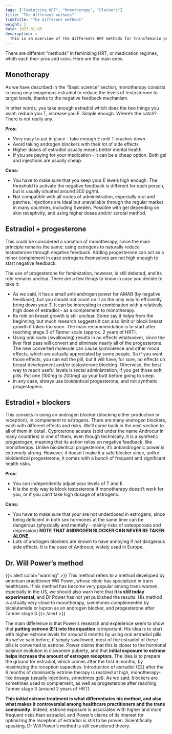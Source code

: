 ```yaml
---
tags: ["Feminizing HRT", "Monotherapy", "Blockers"]
title: "The different methods"
linkTitle: "The different methods"
weight: 1
date: 2023-01-05
description: >
  This is an overview of the differents HRT methods for transfeminie people
---
```


There are different "methods" in feminizing HRT, or medication regimes, whith each their pros and cons. Here are the main ones.

## Monotherapy

	
As we have described in the “Basic science” section, monotherapy consists in using only exogenous estradiol to reduce the levels of testosterone to target levels, thanks to the negative feedback mechanism.

In other words, you take enough estradiol which does the two things you want: reduce you T, increase you E. Simple enough. Where’s the catch? There is not really any.

**Pros:**
- Very easy to put in place - take enough E until T crashes down.
- Avoid taking androgen blockers with their lot of side effects
- Higher doses of estradiol usually means better mental health.
- If you are paying for your medication - it can be a cheap option. Both gel and injections are usually cheap.

**Cons:**
- You have to make sure that you keep your E levels high enough. The threshold to activate the negative feedback is different for each person, but is usually situated around 200 pg/ml.
- Not compatible with all routes of administration, especially oral and patches. Injections are ideal but unavailable through the regular market in many countries, including Sweden. Possible with gel depending on skin receptivity, and using higher doses and/or scrotal method.


## Estradiol + progesterone

This could be considered a variation of monotherapy, since the main principle remains the same: using estrogens to naturally reduce testosterone through negative feedback.
Adding progesterone can act as a minor complement in case estrogens themselves are not high enough to start negative feedback. 

The use of progesterone for feminization, however, is still debated, and its role remains unclear. There are a few things to know in case you decide to take it: 
- As we said, it has a small anti-androgen power for AMAB (by negative feedback), but you should not count on it as the only way to efficiently bring down your T. It can be interesting in combination with a relatively high dose of estradiol - as a complement to monotherapy.
- Its role on breast growth is still unclear. Some say it helps from the beginning, but much research suggests it can also limit or block breast growth if taken too soon. The main recommendation is to start after reaching stage 3 of Tanner scale (approx. 2 years of HRT).
- Using oral route (swallowing) results in no effects whatsoever, since the liver first pass will convert and eliminate nearly all of the progesterone. The new converted molecule can cause somnolence and other mood effects, which are actually appreciated by some people. So if you want those effects, you can eat the pill, but it will have, for sure, no effects on breast development and/or testosterone blocking. Otherwise, the best way to reach useful levels is rectal administration, if you get those soft pills. Put one (100mg to 200mg) up your butt before going to sleep.
- In any case, always use bioidentical progesterone, and not synthetic progestogens. 

## Estradiol + blockers

This consists in using an androgen blocker (blocking either production or reception), in complement to estrogens.
There are many androgen blockers, each with different effects and risks. We’ll come back in the next section to all of them in detail.
Cyproterone acetate (sold under the name Androcur in many countries) is one of them, even though technically, it is a synthetic progestogen, meaning that its action relies on negative feedback, like monotherapy. Unlike bioidentical progesterone, it’s antiandrogenic power is extremely strong. However, it doesn’t make it a safe blocker since, unlike bioidentical progesterone, it comes with a bunch of frequent and significant health risks.

**Pros:**
- You can independently adjust your levels of T and E. 
- It is the only way to block testosterone if monotherapy doesn’t work for you, or if you can’t take high dosage of estrogens.

**Cons:**
- You have to make sure that your are not underdosed in estrogens, since being deficient in both sex hormones at the same time can be dangerous (physically and mentally - mainly risks of osteoporosis and depression) **NOTE THAT ANDROGEN BLOCKER CAN NEVER BE TAKEN ALONE.**
- Lots of androgen blockers are known to have annoying if not dangerous side effects. It is the case of Androcur, widely used in Europe.


## Dr. Will Power’s method

{{< alert color="warning" >}}
This method refers to a method developed by american practitioner Will Power, whose clinic has specialized in trans healthcare. If his method has become very popular among trans women, especially in the US, we should also warn here that **it is still today experimental**, and Dr Power has not yet published the results. 
His method is actually very close to monotherapy, sometimes complemented by bicalutamide or lupron as an androgen blocker, and progesterone after Tanner stage 3.{{< /alert >}}

The main difference is that Power’s research and experience seem to show that **putting estrone (E1) into the equation** is important. His idea is to start with higher estrone levels for around 6 months by using oral estradiol pills. As we’ve said before, if simply swallowed, most of the estradiol of these pills is converted to estrone. Power claims that this is closer to the hormonal balance evolution in ciswomen puberty, and that **initial exposure to estrone helps increase the amount of estrogen receptors**. The idea is to prepare the ground for estradiol, which comes after the first 6 months, by maximizing the reception capacities. Introduction of estradiol (E2) after the 6 months of dominantly estrone therapy is realized at high, monotherapy-like dosage (usually injections, sometimes gel). As we said, blockers are sometimes used to complement, as well as progesterone after reaching Tanner stage 3 (around 2 years of HRT).

**This initial estrone treatment is what differentiates his method, and also what makes it controversial among healthcare practitioners and the trans community**. Indeed, estrone exposure is associated with higher and more frequent risks than estradiol, and Power’s claims of its interest for optimizing the reception of estradiol is still to be proven.
Scientifically speaking, Dr Will Power’s method is still considered theory. 


